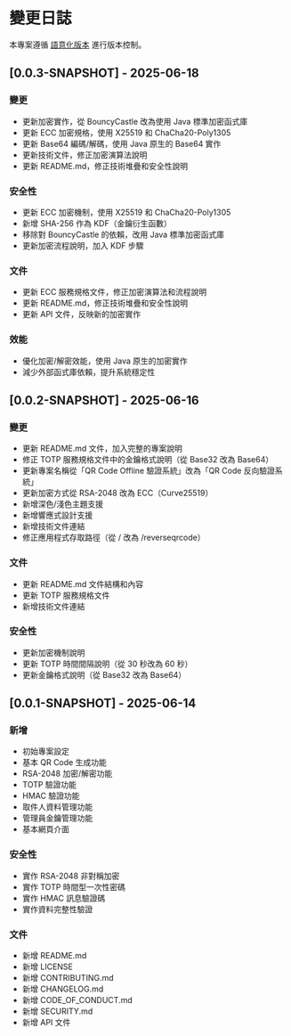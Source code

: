 # 變更日誌

本專案遵循 [語意化版本](https://semver.org/lang/zh-TW/) 進行版本控制。

## [0.0.3-SNAPSHOT] - 2025-06-18

### 變更
- 更新加密實作，從 BouncyCastle 改為使用 Java 標準加密函式庫
- 更新 ECC 加密規格，使用 X25519 和 ChaCha20-Poly1305
- 更新 Base64 編碼/解碼，使用 Java 原生的 Base64 實作
- 更新技術文件，修正加密演算法說明
- 更新 README.md，修正技術堆疊和安全性說明

### 安全性
- 更新 ECC 加密機制，使用 X25519 和 ChaCha20-Poly1305
- 新增 SHA-256 作為 KDF（金鑰衍生函數）
- 移除對 BouncyCastle 的依賴，改用 Java 標準加密函式庫
- 更新加密流程說明，加入 KDF 步驟

### 文件
- 更新 ECC 服務規格文件，修正加密演算法和流程說明
- 更新 README.md，修正技術堆疊和安全性說明
- 更新 API 文件，反映新的加密實作

### 效能
- 優化加密/解密效能，使用 Java 原生的加密實作
- 減少外部函式庫依賴，提升系統穩定性

## [0.0.2-SNAPSHOT] - 2025-06-16

### 變更
- 更新 README.md 文件，加入完整的專案說明
- 修正 TOTP 服務規格文件中的金鑰格式說明（從 Base32 改為 Base64）
- 更新專案名稱從「QR Code Offline 驗證系統」改為「QR Code 反向驗證系統」
- 更新加密方式從 RSA-2048 改為 ECC（Curve25519）
- 新增深色/淺色主題支援
- 新增響應式設計支援
- 新增技術文件連結
- 修正應用程式存取路徑（從 / 改為 /reverseqrcode）

### 文件
- 更新 README.md 文件結構和內容
- 更新 TOTP 服務規格文件
- 新增技術文件連結

### 安全性
- 更新加密機制說明
- 更新 TOTP 時間間隔說明（從 30 秒改為 60 秒）
- 更新金鑰格式說明（從 Base32 改為 Base64）

## [0.0.1-SNAPSHOT] - 2025-06-14

### 新增
- 初始專案設定
- 基本 QR Code 生成功能
- RSA-2048 加密/解密功能
- TOTP 驗證功能
- HMAC 驗證功能
- 取件人資料管理功能
- 管理員金鑰管理功能
- 基本網頁介面

### 安全性
- 實作 RSA-2048 非對稱加密
- 實作 TOTP 時間型一次性密碼
- 實作 HMAC 訊息驗證碼
- 實作資料完整性驗證

### 文件
- 新增 README.md
- 新增 LICENSE
- 新增 CONTRIBUTING.md
- 新增 CHANGELOG.md
- 新增 CODE_OF_CONDUCT.md
- 新增 SECURITY.md
- 新增 API 文件 
